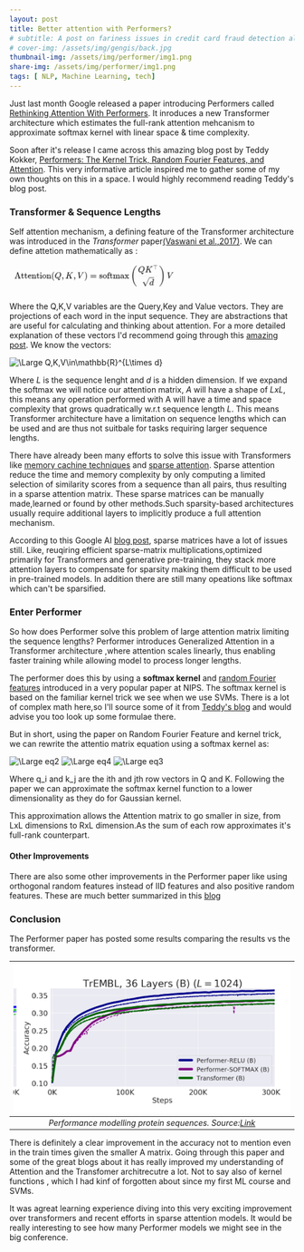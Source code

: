```yaml
---
layout: post
title: Better attention with Performers?
# subtitle: A post on fariness issues in credit card fraud detection algorithms
# cover-img: /assets/img/gengis/back.jpg
thumbnail-img: /assets/img/performer/img1.png
share-img: /assets/img/performer/img1.png
tags: [ NLP, Machine Learning, tech]
---
```


Just last month Google released a paper introducing Performers called [Rethinking Attention With Performers](https://arxiv.org/pdf/2009.14794.pdf). It inroduces a new Transformer architecture which estimates the full-rank attention mehcanism to approximate softmax kernel with linear space & time complexity.

Soon after it's release I came across this amazing blog post by Teddy Kokker, [Performers: The Kernel Trick, Random Fourier Features, and Attention](https://teddykoker.com/2020/11/performers/). This very informative article inspired me to gather some of my own thoughts on this in a space. I would highly recommend reading Teddy's blog post.

### Transformer & Sequence Lengths ###

Self attention mechanism, a defining feature of the Transformer architecture was introduced in the *Transformer* paper[(Vaswani et al.,2017)](https://teddykoker.com/2020/11/performers/#vaswani2017attention).
We can define attetion mathematically as :
<!-- ![](/assets/img/performer/img2.png =50) -->
<img src='/assets/img/performer/img2.png' height=50>

Where the Q,K,V variables are the Query,Key and Value vectors. They are projections of each word in the input sequence. They are abstractions that are useful for calculating and thinking about attention. For a more detailed explanation of these vectors I'd recommend going through this [amazing post](http://jalammar.github.io/illustrated-transformer/).
We know the vectors:

 <img src="https://latex.codecogs.com/svg.latex?\Large&space;Q,K,V\in\mathbb{R}^{L\times d}" title="\Large Q,K,V\in\mathbb{R}^{L\times d}" height=20/>

 Where *L* is the sequence lenght and *d* is a hidden dimension. If we expand the softmax we will notice our attention matrix, *A* will have a shape of *LxL*, this means any operation performed with A will have a time and space complexity that grows quadratically w.r.t sequence length *L*. This means Transformer architecture have a limitation on sequence lengths which can be used and are thus not suitbale for tasks requiring larger sequence lengths.

There have already been many efforts to solve this issue with Transformers like [memory cachine techniques](https://ai.googleblog.com/2019/01/transformer-xl-unleashing-potential-of.html) and [sparse attention](https://openai.com/blog/sparse-transformer/). Sparse attention reduce the time and memory complexity by only computing a limited selection of similarity scores from a sequence than all pairs, thus resulting in a sparse attention matrix. These sparse matrices can be manually made,learned or found by other methods.Such sparsity-based architectures usually require additional layers to implicitly produce a full attention mechanism. 

According to this Google AI [blog post](https://ai.googleblog.com/2020/10/rethinking-attention-with-performers.html), sparse matrices have a lot of issues still. Like, reuqiring efficient sparse-matrix multiplications,optimized primarily for Transformers and generative pre-training, they stack more attention layers to compensate for sparsity making them difficult to be used in pre-trained models. In addition there are still many opeations like softmax which can't be sparsified.


### Enter Performer ###

So how does Performer solve this problem of large attention matrix limiting the sequence lengths?
Performer introduces Generalized Attention in a Transformer architecture ,where attention scales linearly, thus enabling faster training while allowing model to process longer lengths. 

The performer does this by using a **softmax kernel** and [random Fourier features](https://people.eecs.berkeley.edu/~brecht/papers/07.rah.rec.nips.pdf) introduced in a very popular paper at NIPS. The softmax kernel is based on the familiar kernel trick we see when we use SVMs. 
There is a lot of complex math here,so I'll source some of it from [Teddy's blog](https://teddykoker.com/2020/11/performers/#rahimi2007random) and would advise you too look up some formulae there.

But in short, using the paper on Random Fourier Feature and kernel trick, we can rewrite the attentio matrix equation using a softmax kernel as:

<img src="https://latex.codecogs.com/svg.latex?\Large&space;A=exp(QK^T)....(i)" title="\Large eq2" height=20/>

<img src="https://latex.codecogs.com/svg.latex?\Large&space;K_{softmax}(x_i,x_j)=exp(x_i^Tx_j^T)....(ii)" title="\Large eq4" height=25/>

<img src="https://latex.codecogs.com/svg.latex?\Large&space;A(i,j)=K_{softmax}(q_i^T,k_j^T)....(iii)" title="\Large eq3" height=25/>

Where q_i and k_j are the ith and jth row vectors in Q and K. Following the paper we can approximate the softmax kernel function to a lower dimensionality as they do for Gaussian kernel.

This approximation allows the Attention matrix to go smaller in size, from LxL dimensions to RxL dimension.As the sum of each row approximates it's full-rank counterpart.

#### Other Improvements ####
There are also some other improvements in the Performer paper like using orthogonal random features instead of IID features and also positive random features. These are much better summarized in this [blog](https://ai.googleblog.com/2020/10/rethinking-attention-with-performers.html)


### Conclusion ###

The Performer paper has posted some results comparing the results vs the transformer.

|![](/assets/img/performer/img4.png)|
| :--: |
|*Performance modelling protein sequences. Source:[Link](https://ai.googleblog.com/2020/10/rethinking-attention-with-performers.html)*|

There is definitely a clear improvement in the accuracy not to mention even in the train times given the smaller A matrix. Going through this paper and some of the great blogs about it has really improved my understanding of Attention and the Transfomer architrecutre a lot. Not to say also of kernel functions , which I had kinf of forgotten about since my first ML course and SVMs. 

It was agreat learning experience diving into this very exciting improvement over transformers and recent efforts in sparse attention models. It would be really interesting to see how many Performer models we might see in the big conference.